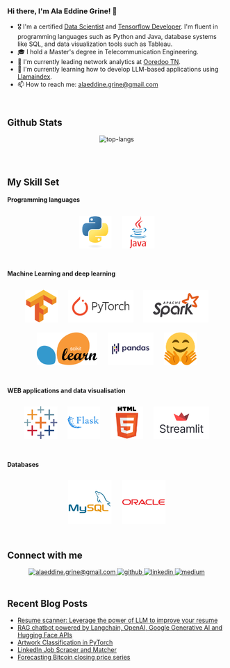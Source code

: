 ### Hi there, I'm Ala Eddine Grine! 👋

- 🎖️ I'm a certified [Data Scientist](https://graduation.udacity.com/confirm/e/0d20c814-dba3-11ed-9653-db707720509e) and [Tensorflow Developer](https://www.credential.net/ddf9b724-6d86-457f-b167-7cbbd43bce29). I'm fluent in programming languages such as Python and Java, database systems like SQL, and data visualization tools such as Tableau.
- 🎓 I hold a Master's degree in Telecommunication Engineering.
- 🔭 I'm currently leading network analytics at [Ooredoo TN](https://www.ooredoo.tn/Business/en/accueil).
- 🎯 I'm currently learning how to develop LLM-based applications using [Llamaindex](llamaindex).
- 📫 How to reach me: alaeddine.grine@gmail.com

<br/>

## Github Stats

<div align="center">

![top-langs](https://github-readme-stats.vercel.app/api/top-langs?username=AlaGrine&show_icons=true&theme=radical)

<!-- ![github stats](https://github-readme-stats.vercel.app/api?username=AlaGrine&show_icons=true&theme=radical) -->
</div>
<br/>
<br/>

## My Skill Set

#### Programming languages

<div align="center"> 
<img style="margin: 10px" src="https://github.com/AlaGrine/AlaGrine/blob/main/SVGs//python.svg" alt="Python" height="75" /> 
<img style="margin: 10px" src="https://github.com/AlaGrine/AlaGrine/blob/main/SVGs//java.svg" alt="Java" height="75" />   
</div>
<br/>

#### Machine Learning and deep learning

<div align="center">  
<img style="margin: 10px" src="https://github.com/AlaGrine/AlaGrine/blob/main/SVGs//tensorflow.svg" alt="Tensorflow" height="75" />  
<img style="margin: 10px" src="https://github.com/AlaGrine/AlaGrine/blob/main/SVGs//pytorch-ar21.svg" alt="PyTorch" height="75" /> 
<img style="margin: 10px" src="https://github.com/AlaGrine/AlaGrine/blob/main/SVGs//apache_spark.svg" alt="apache_spark" height="75" /> 
<img style="margin: 10px" src="https://github.com/AlaGrine/AlaGrine/blob/main/SVGs//sklearn.svg" alt="Sklearn" height="75" /> 
<img style="margin: 10px" src="https://github.com/AlaGrine/AlaGrine/blob/main/SVGs//Pandas.svg" alt="Pandas" height="75" /> 
<img style="margin: 10px" src="https://github.com/AlaGrine/AlaGrine/blob/main/SVGs//hugging-face-svgrepo-com.svg" alt="huggingFace" height="75" /> 
</div>
<br/>

#### WEB applications and data visualisation

<div align="center">  
<img style="margin: 10px" src="https://github.com/AlaGrine/AlaGrine/blob/main/SVGs//Tableau.svg" alt="Tableau" height="75" />
<img style="margin: 10px" src="https://github.com/AlaGrine/AlaGrine/blob/main/SVGs//flask.svg" alt="Flask" height="75" />    
<img style="margin: 10px" src="https://github.com/AlaGrine/AlaGrine/blob/main/SVGs//html5.svg" alt="HTML5" height="75" />  
<img style="margin: 10px" src="https://github.com/AlaGrine/AlaGrine/blob/main/SVGs//streamlit-logo-primary-colormark-darktext.svg" alt="streamlit" height="75" />
</div>
<br/>

#### Databases

<div align="center"> 
<img style="margin: 10px" src="https://github.com/AlaGrine/AlaGrine/blob/main/SVGs//mysql.svg" alt="Mysql" height="100" />  
<img style="margin: 10px" src="https://github.com/AlaGrine/AlaGrine/blob/main/SVGs//oracle.svg" alt="Oracle" height="100" /> 
</div>

<!-- <div align="center">
<img style="margin: 10px" src="https://github.com/AlaGrine/AlaGrine/blob/main/SVGs//python.svg" alt="Python" height="50" />
<img style="margin: 10px" src="https://github.com/AlaGrine/AlaGrine/blob/main/SVGs//tensorflow.svg" alt="Tensorflow" height="50" />
<img style="margin: 10px" src="https://github.com/AlaGrine/AlaGrine/blob/main/SVGs//pytorch-ar21.svg" alt="PyTorch" height="50" />
<img style="margin: 10px" src="https://github.com/AlaGrine/AlaGrine/blob/main/SVGs//apache_spark.svg" alt="apache_spark" height="50" />
<img style="margin: 10px" src="https://github.com/AlaGrine/AlaGrine/blob/main/SVGs//sklearn.svg" alt="Sklearn" height="50" />
<img style="margin: 10px" src="https://github.com/AlaGrine/AlaGrine/blob/main/SVGs//Pandas.svg" alt="Pandas" height="50" />
<img style="margin: 10px" src="https://github.com/AlaGrine/AlaGrine/blob/main/SVGs//java.svg" alt="Java" height="50" />
<img style="margin: 10px" src="https://github.com/AlaGrine/AlaGrine/blob/main/SVGs//Tableau.svg" alt="Tableau" height="50" />
<img style="margin: 10px" src="https://github.com/AlaGrine/AlaGrine/blob/main/SVGs//flask.svg" alt="Flask" height="50" />
<img style="margin: 10px" src="https://github.com/AlaGrine/AlaGrine/blob/main/SVGs//html5.svg" alt="HTML5" height="50" />
<img style="margin: 10px" src="https://github.com/AlaGrine/AlaGrine/blob/main/SVGs//mysql.svg" alt="Mysql" height="50" />
<img style="margin: 10px" src="https://github.com/AlaGrine/AlaGrine/blob/main/SVGs//oracle.svg" alt="Oracle" height="50" />
<img style="margin: 10px" src="https://github.com/AlaGrine/AlaGrine/blob/main/SVGs//sas.svg" alt="SAS" height="50" />
<img style="margin: 10px" src="https://github.com/AlaGrine/AlaGrine/blob/main/SVGs//git.svg" alt="Git" height="50" />
</div> -->

<br/>

## Connect with me

<div align="center">
<a href="mailto:alaeddine.grine@gmail.com" target="_blank">
    <img src=https://img.shields.io/badge/Gmail-D14836?style=for-the-badge&logo=gmail&logoColor=white
              alt="alaeddine.grine@gmail.com" style="margin-bottom: 5px;" />
</a>
<a href="https://github.com/AlaGrine" target="_blank">
<img src=https://img.shields.io/badge/github-%2324292e.svg?&style=for-the-badge&logo=github&logoColor=white alt=github style="margin-bottom: 5px;" />
</a>
<a href="https://linkedin.com/in/ala-eddine-grine" target="_blank">
<img src=https://img.shields.io/badge/linkedin-%231E77B5.svg?&style=for-the-badge&logo=linkedin&logoColor=white alt=linkedin style="margin-bottom: 5px;" />
</a>
<a href="https://medium.com/@alaeddine.grine" target="_blank">
<img src=https://img.shields.io/badge/medium-%23292929.svg?&style=for-the-badge&logo=medium&logoColor=white alt=medium style="margin-bottom: 5px;" />
</a>  
</div>

<br/>

## Recent Blog Posts

<!-- REFERENCE: https://github.com/gautamkrishnar/blog-post-workflow -->

<!-- BLOG-POST-LIST:START -->

- [Resume scanner: Leverage the power of LLM to improve your resume](https://medium.com/@alaeddine.grine/resume-scanner-leverage-the-power-of-llm-to-improve-your-resume-401a0cb49cd7?source=rss-f04d116a73e4------2)
- [RAG chatbot powered by Langchain, OpenAI, Google Generative AI and Hugging Face APIs](https://medium.com/@alaeddine.grine/rag-chatbot-powered-by-langchain-openai-google-generative-ai-and-hugging-face-apis-6a9b9d7d59db?source=rss-f04d116a73e4------2)
- [Artwork Classification in PyTorch](https://medium.com/@alaeddine.grine/artwork-classification-in-pytorch-b4f3395b877e?source=rss-f04d116a73e4------2)
- [LinkedIn Job Scraper and Matcher](https://medium.com/@alaeddine.grine/linkedin-job-scraper-and-matcher-85d0308ef9aa?source=rss-f04d116a73e4------2)
- [Forecasting Bitcoin closing price series](https://medium.com/@alaeddine.grine/forecasting-bitcoin-closing-price-series-f280bd6766c1?source=rss-f04d116a73e4------2)
<!-- BLOG-POST-LIST:END -->
